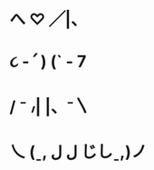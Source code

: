  

#           へ   ♡   ╱|、
#     ૮  -   ՛ )    (`   -  7
#      /   ⁻  ៸|     |、⁻〵
#  乀 (ˍ,   ل ل     じしˍ,)ノ

   

